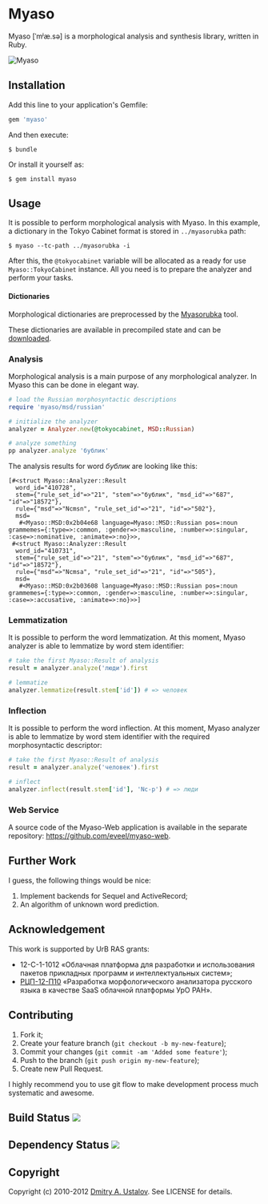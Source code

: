 # Myaso

Myaso [ˈmʲæ.sə] is a morphological analysis and synthesis library,
written in Ruby.

![Myaso](/eveel/myaso/raw/develop/myaso.jpg)

## Installation

Add this line to your application's Gemfile:

```ruby
gem 'myaso'
```

And then execute:

    $ bundle

Or install it yourself as:

    $ gem install myaso

## Usage

It is possible to perform morphological analysis with Myaso. In this
example, a dictionary in the Tokyo Cabinet format is stored in
`../myasorubka` path:

    $ myaso --tc-path ../myasorubka -i

After this, the `@tokyocabinet` variable will be allocated as a
ready for use `Myaso::TokyoCabinet` instance. All you need is
to prepare the analyzer and perform your tasks.

#### Dictionaries

Morphological dictionaries are preprocessed by the
[Myasorubka](https://github.com/eveel/myasorubka) tool.

These dictionaries are available in precompiled state
and can be [downloaded](https://github.com/eveel/myasorubka/downloads).

### Analysis

Morphological analysis is a main purpose of any morphological
analyzer. In Myaso this can be done in elegant way.

```ruby
# load the Russian morphosyntactic descriptions
require 'myaso/msd/russian'

# initialize the analyzer
analyzer = Analyzer.new(@tokyocabinet, MSD::Russian)

# analyze something
pp analyzer.analyze 'бублик'
```

The analysis results for word *бублик* are looking like this:

```
[#<struct Myaso::Analyzer::Result
  word_id="410728",
  stem={"rule_set_id"=>"21", "stem"=>"бублик", "msd_id"=>"687", "id"=>"18572"},
  rule={"msd"=>"Ncmsn", "rule_set_id"=>"21", "id"=>"502"},
  msd=
   #<Myaso::MSD:0x2b04e68 language=Myaso::MSD::Russian pos=:noun grammemes={:type=>:common, :gender=>:masculine, :number=>:singular, :case=>:nominative, :animate=>:no}>>,
 #<struct Myaso::Analyzer::Result
  word_id="410731",
  stem={"rule_set_id"=>"21", "stem"=>"бублик", "msd_id"=>"687", "id"=>"18572"},
  rule={"msd"=>"Ncmsa", "rule_set_id"=>"21", "id"=>"505"},
  msd=
   #<Myaso::MSD:0x2b03608 language=Myaso::MSD::Russian pos=:noun grammemes={:type=>:common, :gender=>:masculine, :number=>:singular, :case=>:accusative, :animate=>:no}>>]
```

### Lemmatization

It is possible to perform the word lemmatization. At this moment,
Myaso analyzer is able to lemmatize by word stem identifier:

```ruby
# take the first Myaso::Result of analysis
result = analyzer.analyze('люди').first

# lemmatize
analyzer.lemmatize(result.stem['id']) # => человек
```

### Inflection

It is possible to perform the word inflection. At this moment,
Myaso analyzer is able to lemmatize by word stem identifier with
the required morphosyntactic descriptor:

```ruby
# take the first Myaso::Result of analysis
result = analyzer.analyze('человек').first

# inflect
analyzer.inflect(result.stem['id'], 'Nc-p') # => люди
```

### Web Service

A source code of the Myaso-Web application is available in
the separate repository: <https://github.com/eveel/myaso-web>.

## Further Work

I guess, the following things would be nice:

1. Implement backends for Sequel and ActiveRecord;
2. An algorithm of unknown word prediction.

## Acknowledgement

This work is supported by UrB RAS grants:

* 12-С-1-1012 «Облачная платформа для разработки и использования пакетов
прикладных программ и интеллектуальных систем»;
* [РЦП-12-П10] «Разработка морфологического анализатора русского языка в
качестве SaaS облачной платформы УрО РАН».

[РЦП-12-П10]: http://plove.eveel.ru/2012/01/20/morphological-grant

## Contributing

1. Fork it;
2. Create your feature branch (`git checkout -b my-new-feature`);
3. Commit your changes (`git commit -am 'Added some feature'`);
4. Push to the branch (`git push origin my-new-feature`);
5. Create new Pull Request.

I highly recommend you to use git flow to make development process much
systematic and awesome.

## Build Status [<img src="https://secure.travis-ci.org/eveel/myaso.png"/>](http://travis-ci.org/eveel/myaso)

## Dependency Status [<img src="https://gemnasium.com/eveel/myaso.png?travis"/>](https://gemnasium.com/eveel/myaso)

## Copyright

Copyright (c) 2010-2012 [Dmitry A. Ustalov]. See LICENSE for details.

[Dmitry A. Ustalov]: http://eveel.ru
